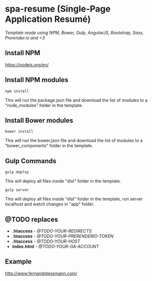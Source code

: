 # spa-resume (Single-Page Application Resumé)
*Template made using NPM, Bower, Gulp, AngularJS, Bootstrap, Sass, Prerender.io and <3*

## Install NPM
https://nodejs.org/en/

## Install NPM modules
`npm install`

This will run the package.json file and download the list of modules to a "node_modules" folder in the template.

## Install Bower modules
`bower install`

This will run the bower.json file and download the list of modules to a "bower_components" folder in the template.

## Gulp Commands
`gulp deploy`

This will deploy all files inside "dist" folder in the template.

`gulp server`

This will deploy all files inside "dist" folder in the template, run server localhost and watch changes in "app" folder.

## @TODO replaces
* **.htaccess** - *@TODO-YOUR-REDIRECTS*
* **.htaccess** - *@TODO-YOUR-PRERENDERIO-TOKEN*
* **.htaccess** - *@TODO-YOUR-HOST*
* **index.html** - *@TODO-YOUR-GA-ACCOUNT*

## Example
http://www.fernandotessmann.com/